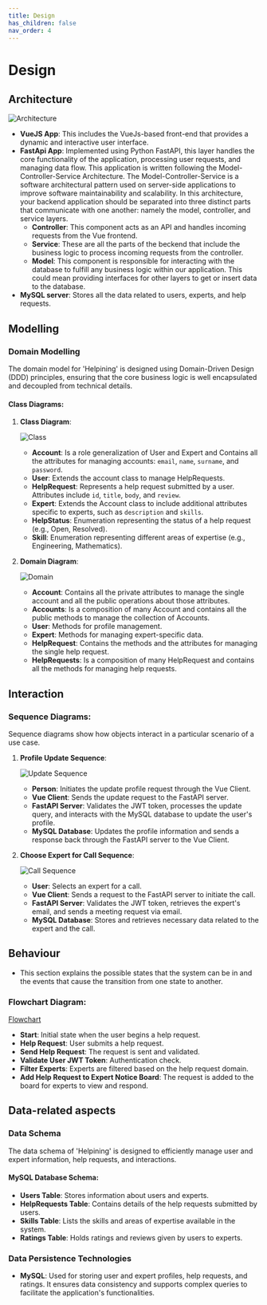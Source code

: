 ```yaml
---
title: Design
has_children: false
nav_order: 4
---
```


# Design

## Architecture

![Architecture](/report/pictures/architectureDiagram.png)

- **VueJS App**: This includes the VueJs-based front-end that provides a dynamic and interactive user interface.
- **FastApi App**: Implemented using Python FastAPI, this layer handles the core functionality of the application, processing
  user requests, and managing data flow. This application is written following the Model-Controller-Service Architecture. The Model-Controller-Service is a software architectural pattern used on server-side applications to improve software maintainability and scalability. In this architecture, your backend application should be separated into three distinct parts that communicate with one another: namely the model, controller, and service layers.
  - **Controller**: This component acts as an API and handles incoming requests from the Vue frontend.
  - **Service**: These are all the parts of the beckend that include the business logic to process incoming requests from the controller.
  - **Model**: This component is responsible for interacting with the database to fulfill any business logic within our application. This could mean providing interfaces for other layers to get or insert data to the database.
- **MySQL server**: Stores all the data related to users, experts, and help requests.

## Modelling

### Domain Modelling
The domain model for 'Helpining' is designed using Domain-Driven Design (DDD) principles, ensuring that the core business logic is well encapsulated and decoupled from technical details.

#### Class Diagrams:

1. **Class Diagram**:
   
   ![Class](/report/pictures/classDiagram.png)

   - **Account**: Is a role generalization of User and Expert and Contains all the attributes for managing accounts:  `email`, `name`, `surname`, and `password`.
   - **User**: Extends the account class to manage HelpRequests.
   - **HelpRequest**: Represents a help request submitted by a user. Attributes include `id`, `title`, `body`, and `review`.
   - **Expert**: Extends the Account class to include additional attributes specific to experts, such as `description` and `skills`.
   - **HelpStatus**: Enumeration representing the status of a help request (e.g., Open, Resolved).
   - **Skill**: Enumeration representing different areas of expertise (e.g., Engineering, Mathematics).

3. **Domain Diagram**:
   
    ![Domain](/report/pictures/domainDiagram.png)

   - **Account**: Contains all the private attributes to manage the single account and all the public operations about those attributes.
   - **Accounts**: Is a composition of many Account and contains all the public methods to manage the collection of Accounts.
   - **User**: Methods for profile management.
   - **Expert**: Methods for managing expert-specific data.
   -  **HelpRequest**: Contains the methods and the attributes for managing the single help request.
   -  **HelpRequests**: Is a composition of many HelpRequest and contains all the methods for managing help requests.


## Interaction

### Sequence Diagrams:
Sequence diagrams show how objects interact in a particular scenario of a use case.

1. **Profile Update Sequence**:
   
    ![Update Sequence ](/report/pictures/UpdateSeqDiagram.png)

   - **Person**: Initiates the update profile request through the Vue Client.
   - **Vue Client**: Sends the update request to the FastAPI server.
   - **FastAPI Server**: Validates the JWT token, processes the update query, and interacts with the MySQL database to update the user's profile.
   - **MySQL Database**: Updates the profile information and sends a response back through the FastAPI server to the Vue Client.

3. **Choose Expert for Call Sequence**:
   
    ![Call Sequence ](/report/pictures/callSeqDiagram.png)

   - **User**: Selects an expert for a call.
   - **Vue Client**: Sends a request to the FastAPI server to initiate the call.
   - **FastAPI Server**: Validates the JWT token, retrieves the expert's email, and sends a meeting request via email.
   - **MySQL Database**: Stores and retrieves necessary data related to the expert and the call.

## Behaviour

- This section explains the possible states that the system can be in and the events that cause the transition from one state to another.

### Flowchart Diagram:

[Flowchart](/report/pictures/flowchartDiagram.png)

- **Start**: Initial state when the user begins a help request.
- **Help Request**: User submits a help request.
- **Send Help Request**: The request is sent and validated.
- **Validate User JWT Token**: Authentication check.
- **Filter Experts**: Experts are filtered based on the help request domain.
- **Add Help Request to Expert Notice Board**: The request is added to the board for experts to view and respond.

## Data-related aspects

### Data Schema
The data schema of 'Helpining' is designed to efficiently manage user and expert information, help requests, and interactions.

#### MySQL Database Schema:

   - **Users Table**: Stores information about users and experts.
   - **HelpRequests Table**: Contains details of the help requests submitted by users.
   - **Skills Table**: Lists the skills and areas of expertise available in the system.
   - **Ratings Table**: Holds ratings and reviews given by users to experts.

### Data Persistence Technologies
- **MySQL**: Used for storing user and expert profiles, help requests, and ratings. It ensures data consistency and supports complex queries to facilitate the application's functionalities.


